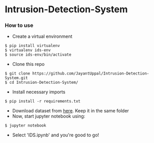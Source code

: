 # Intrusion-Detection-System


### How to use

- Create a virtual environment
```
$ pip install virtualenv
$ virtualenv ids-env
$ source ids-env/bin/activate
```
- Clone this repo
```
$ git clone https://github.com/JayantUppal/Intrusion-Detection-System.git
$ cd Intrusion-Detection-System/
```
- Install necessary imports
```
$ pip install -r requirements.txt
```
- Download dataset from [here](http://kdd.ics.uci.edu/databases/kddcup99/kddcup.data_10_percent.gz). Keep it in the same folder
- Now, start jupyter notebook using:
```
$ jupyter notebook
```
- Select 'IDS.ipynb' and you're good to go!
